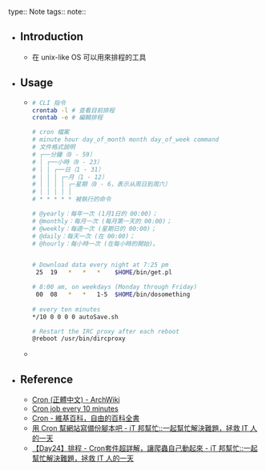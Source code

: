type:: Note
tags:: 
note::

- ## Introduction
	- 在 unix-like OS 可以用來排程的工具
- ## Usage
	- ```bash
	  # CLI 指令
	  crontab -l # 查看目前排程
	  crontab -e # 編輯排程
	  
	  # cron 檔案
	  # minute hour day_of_month month day_of_week command
	  # 文件格式說明
	  # ┌──分鐘（0 - 59）
	  # │ ┌──小時（0 - 23）
	  # │ │ ┌──日（1 - 31）
	  # │ │ │ ┌─月（1 - 12）
	  # │ │ │ │ ┌─星期（0 - 6，表示从周日到周六）
	  # │ │ │ │ │
	  # * * * * * 被執行的命令
	  
	  # @yearly：每年一次 (1月1日的 00:00)；
	  # @monthly：每月一次 (每月第一天的 00:00)；
	  # @weekly：每週一次 (星期日的 00:00)；
	  # @daily：每天一次 (在 00:00)；
	  # @hourly：每小時一次 (在每小時的開始)。
	  
	  
	  # Download data every night at 7:25 pm
	   25  19   *   *   *    $HOME/bin/get.pl
	  
	  # 8:00 am, on weekdays (Monday through Friday)
	   00  08   *   *   1-5  $HOME/bin/dosomething
	   
	  # every ten minutes
	  */10 0 0 0 0 autoSave.sh
	  
	  # Restart the IRC proxy after each reboot
	  @reboot /usr/bin/dircproxy
	  
	  ```
	-
- ## Reference
	- [Cron (正體中文) - ArchWiki](https://wiki.archlinux.org/title/Cron_(%E6%AD%A3%E9%AB%94%E4%B8%AD%E6%96%87))
	- [Cron job every 10 minutes](https://crontab.guru/every-10-minutes)
	- [Cron - 維基百科，自由的百科全書](https://zh.wikipedia.org/wiki/Cron)
	- [用 Cron 幫網站寫備份腳本吧 - iT 邦幫忙::一起幫忙解決難題，拯救 IT 人的一天](https://ithelp.ithome.com.tw/articles/10226867)
	- [【Day24】排程 - Cron套件超詳解，讓爬蟲自己動起來 - iT 邦幫忙::一起幫忙解決難題，拯救 IT 人的一天](https://ithelp.ithome.com.tw/articles/10249462)
